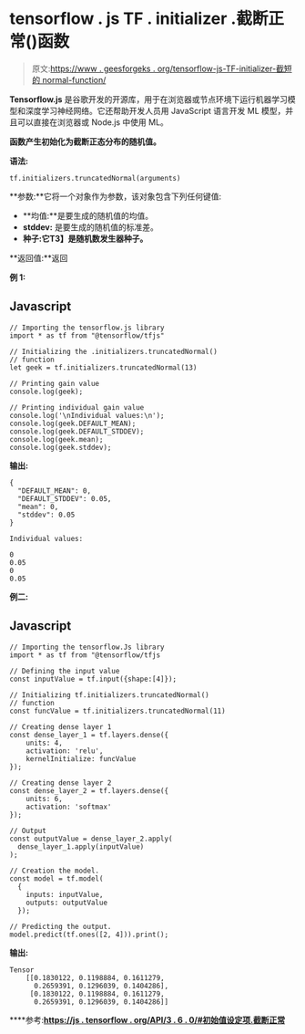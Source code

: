 # tensorflow . js TF . initializer .截断正常()函数

> 原文:[https://www . geesforgeks . org/tensorflow-js-TF-initializer-截短的 normal-function/](https://www.geeksforgeeks.org/tensorflow-js-tf-initializers-truncatednormal-function/)

**Tensorflow.js** 是谷歌开发的开源库，用于在浏览器或节点环境下运行机器学习模型和深度学习神经网络。它还帮助开发人员用 JavaScript 语言开发 ML 模型，并且可以直接在浏览器或 Node.js 中使用 ML。

**函数产生初始化为截断正态分布的随机值。**

**语法:**

```
tf.initializers.truncatedNormal(arguments)
```

**参数:**它将一个对象作为参数，该对象包含下列任何键值:

*   **均值:**是要生成的随机值的均值。
*   **stddev:** 是要生成的随机值的标准差。
*   **种子:**它**T3】是随机数发生器种子。**

**返回值:**返回

****例 1:****

## **Javascript**

```
// Importing the tensorflow.js library
import * as tf from "@tensorflow/tfjs"

// Initializing the .initializers.truncatedNormal()
// function
let geek = tf.initializers.truncatedNormal(13)

// Printing gain value
console.log(geek);

// Printing individual gain value
console.log('\nIndividual values:\n');
console.log(geek.DEFAULT_MEAN);
console.log(geek.DEFAULT_STDDEV);
console.log(geek.mean);
console.log(geek.stddev);
```

****输出:****

```
{
  "DEFAULT_MEAN": 0,
  "DEFAULT_STDDEV": 0.05,
  "mean": 0,
  "stddev": 0.05
}

Individual values:

0
0.05
0
0.05
```

****例二:****

## **Javascript**

```
// Importing the tensorflow.Js library
import * as tf from "@tensorflow/tfjs

// Defining the input value
const inputValue = tf.input({shape:[4]});

// Initializing tf.initializers.truncatedNormal()
// function
const funcValue = tf.initializers.truncatedNormal(11)

// Creating dense layer 1
const dense_layer_1 = tf.layers.dense({
    units: 4,
    activation: 'relu',
    kernelInitialize: funcValue
});

// Creating dense layer 2
const dense_layer_2 = tf.layers.dense({
    units: 6,
    activation: 'softmax'
});

// Output
const outputValue = dense_layer_2.apply(
  dense_layer_1.apply(inputValue)
);

// Creation the model.
const model = tf.model(
  {
    inputs: inputValue,
    outputs: outputValue
  });

// Predicting the output.
model.predict(tf.ones([2, 4])).print();
```

****输出:****

```
Tensor
    [[0.1830122, 0.1198884, 0.1611279, 
      0.2659391, 0.1296039, 0.1404286],
     [0.1830122, 0.1198884, 0.1611279, 
      0.2659391, 0.1296039, 0.1404286]]
```

****参考:**[https://js . tensorflow . org/API/3 . 6 . 0/#初始值设定项.截断正常](https://js.tensorflow.org/api/3.6.0/#initializers.truncatedNormal)**